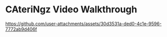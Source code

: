 # CAteriNgz Video Walkthrough

https://github.com/user-attachments/assets/30d3531a-ded0-4c1e-9596-7772ab9d406f
